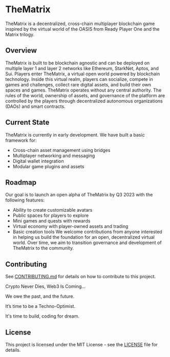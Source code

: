 # TheMatrix
TheMatrix is a decentralized, cross-chain multiplayer blockchain game inspired by the virtual world of the OASIS from Ready Player One and the Matrix trilogy.
## Overview
TheMatrix is built to be blockchain agnostic and can be deployed on multiple layer 1 and layer 2 networks like Ethereum, StarkNet, Aptos, and Sui.
Players enter TheMatrix, a virtual open world powered by blockchain technology. Inside this virtual realm, players can socialize, compete in games and challenges, collect rare digital assets, and build their own spaces and games.
TheMatrix operates without any central authority. The rules of the world, ownership of assets, and governance of the platform are controlled by the players through decentralized autonomous organizations (DAOs) and smart contracts.
## Current State
TheMatrix is currently in early development. We have built a basic framework for:
- Cross-chain asset management using bridges
- Multiplayer networking and messaging
- Digital wallet integration
- Modular game plugins and assets
## Roadmap
Our goal is to launch an open alpha of TheMatrix by Q3 2023 with the following features:
- Ability to create customizable avatars
- Public spaces for players to explore
- Mini games and quests with rewards
- Virtual economy with player-owned assets and trading
- Basic creation tools
We welcome contributions from anyone interested in helping us build the foundation for an open, decentralized virtual world. Over time, we aim to transition governance and development of TheMatrix to the community.
## Contributing
See [CONTRIBUTING.md](CONTRIBUTING.md) for details on how to contribute to this project.


Crypto Never Dies, Web3 Is Coming...

We owe the past, and the future.

It’s time to be a Techno-Optimist.

It's time to build, coding for dream.


## License
This project is licensed under the MIT License - see the [LICENSE](LICENSE) file for details.


